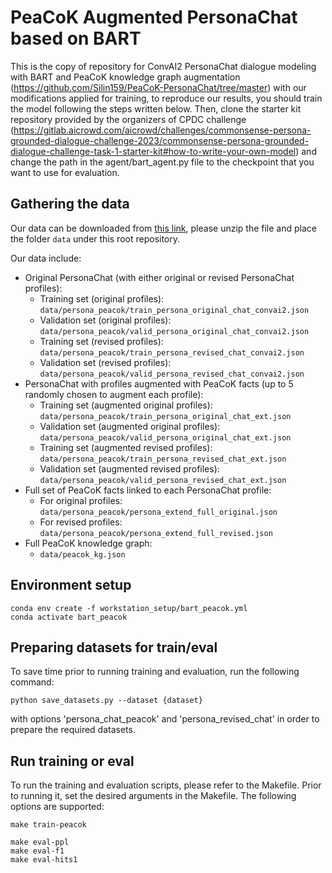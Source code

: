 # PeaCoK Augmented PersonaChat based on BART

This is the copy of repository for ConvAI2 PersonaChat dialogue modeling with BART and PeaCoK knowledge graph augmentation (https://github.com/Silin159/PeaCoK-PersonaChat/tree/master) with our modifications applied for training, to reproduce our results, you should train the model following the steps written below. Then, clone the starter kit repository provided by the organizers of CPDC challenge (https://gitlab.aicrowd.com/aicrowd/challenges/commonsense-persona-grounded-dialogue-challenge-2023/commonsense-persona-grounded-dialogue-challenge-task-1-starter-kit#how-to-write-your-own-model) and change the path in the agent/bart_agent.py file to the checkpoint that you want to use for evaluation.

## Gathering the data
Our data can be downloaded from [this link](https://drive.google.com/drive/folders/1A51hZvSLvJoPAKDy2XR_eb-ooZqPRgbb?usp=sharing), please unzip the file and place the folder `data` under this root repository.

Our data include:

* Original PersonaChat (with either original or revised PersonaChat profiles):
  * Training set (original profiles): `data/persona_peacok/train_persona_original_chat_convai2.json`
  * Validation set (original profiles): `data/persona_peacok/valid_persona_original_chat_convai2.json`
  * Training set (revised profiles): `data/persona_peacok/train_persona_revised_chat_convai2.json`
  * Validation set (revised profiles): `data/persona_peacok/valid_persona_revised_chat_convai2.json`
* PersonaChat with profiles augmented with PeaCoK facts (up to 5 randomly chosen to augment each profile):
  * Training set (augmented original profiles): `data/persona_peacok/train_persona_original_chat_ext.json`
  * Validation set (augmented original profiles): `data/persona_peacok/valid_persona_original_chat_ext.json`
  * Training set (augmented revised profiles): `data/persona_peacok/train_persona_revised_chat_ext.json`
  * Validation set (augmented revised profiles): `data/persona_peacok/valid_persona_revised_chat_ext.json`
* Full set of PeaCoK facts linked to each PersonaChat profile:
  * For original profiles: `data/persona_peacok/persona_extend_full_original.json`
  * For revised profiles: `data/persona_peacok/persona_extend_full_revised.json`
* Full PeaCoK knowledge graph:
  * `data/peacok_kg.json`

## Environment setup

```
conda env create -f workstation_setup/bart_peacok.yml
conda activate bart_peacok
```

## Preparing datasets for train/eval

To save time prior to running training and evaluation, run the following command:

``python save_datasets.py --dataset {dataset}``

with options 'persona_chat_peacok' and 'persona_revised_chat' in order to prepare the required datasets.

## Run training or eval

To run the training and evaluation scripts, please refer to the Makefile. Prior to running it, set the desired arguments in the Makefile. The following options are supported:

```
make train-peacok

make eval-ppl
make eval-f1
make eval-hits1
```
